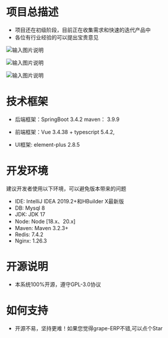 # 项目总描述
* 项目还在初级阶段，目前正在收集需求和快速的迭代产品中
* 各位有行业经验的可以提出宝贵意见


![输入图片说明](grape-admin/public/images/1.jpg)

![输入图片说明](grape-admin/public/images/2.jpg)

![输入图片说明](grape-admin/public/images/3.jpg)


# 技术框架
* 后端框架：SpringBoot 3.4.2
			maven： 3.9.9

* 前端框架：Vue 3.4.38 + typescript 5.4.2,
* UI框架: element-plus 2.8.5

# 开发环境
建议开发者使用以下环境，可以避免版本带来的问题
* IDE: IntelliJ IDEA 2019.2+和HBuilder X最新版
* DB: Mysql 8
* JDK: JDK 17
* Node: Node [18.x、20.x]
* Maven: Maven 3.2.3+
* Redis: 7.4.2
* Nginx: 1.26.3


# 开源说明
* 本系统100%开源，遵守GPL-3.0协议

# 如何支持
* 开源不易，坚持更难！如果您觉得grape-ERP不错,可以点个Star